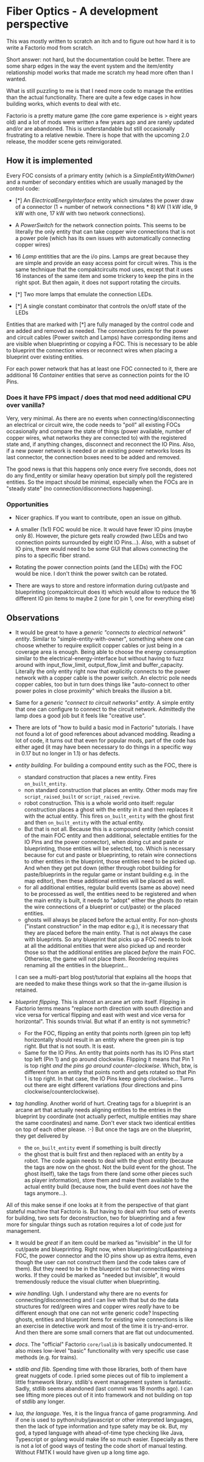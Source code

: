 # Fiber Optics - A development perspective

This was mostly written to scratch an itch and to figure out how hard it is to write a Factorio mod from scratch.

Short answer: not hard, but the documentation could be better. There are some sharp edges in the way the event system and the item/entity relationship model works that made me scratch my head more often than I wanted.

What is still puzzling to me is that I need more code to manage the entities than the actual functionality. There are quite a few edge cases in how building works, which events to deal with etc.

Factorio is a pretty mature game (the core game experience is > eight years old) and a lot of mods were written a few years ago and are rarely updated and/or are abandoned. This is understandable but still occasionally frustrating to a relative newbie. There is hope that with the upcoming 2.0 release, the modder scene gets reinvigorated.


## How it is implemented

Every FOC consists of a primary entity (which is a _SimpleEntityWithOwner_) and a number of secondary entities which are usually managed by the control code:

- [*] An _ElectricalEnergyInterface_ entity which simulates the power draw of a connector (1 + number of network connections * 8) kW (1 kW idle, 9 kW with one, 17 kW with two network connections).

- A _PowerSwitch_ for the network connection points. This seems to be literally the only entity that can take copper wire connections that is not a power pole (which has its own issues with automatically connecting copper wires)

- 16 _Lamp_ entitities that are the i/o pins. Lamps are great because they are simple and provide an easy access point for circuit wires. This is the same technique that the compaktcircuits mod uses, except that it uses 16 instances of the same item and some trickery to keep the pins in the right spot. But then again, it does not support rotating the circuits.

- [*] Two more lamps that emulate the connection LEDs.

- [*] A single constant combinator that controls the on/off state of
  the LEDs

Entities that are marked with [*] are fully managed by the control code and are added and removed as needed. The connection points for the power and circuit cables (Power switch and Lamps) have corresponding items and are visible when blueprinting or copying a FOC. This is necessary to be able to blueprint the connection wires or reconnect wires when placing a blueprint over existing entities.

For each power network that has at least one FOC connected to it, there are additional 16 _Container_ entities that serve as connection points for the IO Pins.


### Does it have FPS impact / does that mod need additional CPU over vanilla?

Very, very minimal. As there are no events when connecting/disconnecting an electrical or circuit wire, the code needs to "poll" all existing FOCs occasionally and compare the state of things (power available, number of copper wires, what networks they are connected to) with the registered state and, if anything changes, disconnect and reconnect the IO Pins. Also, if a new power network is needed or an existing power networks loses its last connector, the connection boxes need to be added and removed.

The good news is that this happens only once every five seconds, does not do any find_entity or similar heavy operation but simply poll the registered entities. So the impact should be minimal, especially when the FOCs are in "steady state" (no connection/disconnections happening).

### Opportunities

- Nicer graphics. If you want to contribute, open an issue on github.

- A smaller (1x1) FOC would be nice. It would have fewer IO pins (maybe only 8). However, the picture gets really crowded (two LEDs and two connection points surrounded by eight IO Pins...). Also, with a subset of IO pins, there would need to be some GUI that allows connecting the pins to a specific fiber strand.

- Rotating the power connection points (and the LEDs) with the FOC would be nice. I don't think the power switch can be rotated.

- There are ways to store and restore information during cut/paste and blueprinting (compaktcircuit does it) which would allow to reduce the 16 different IO pin items to maybe 2 (one for pin 1, one for everything else)


## Observations

- It would be great to have a *generic "connects to electrical network" entity*. Similar to "simple-entity-with-owner", something where one can choose whether to require explicit copper cables or just being in a coverage area is enough. Being able to choose the energy consumption similar to the electrical-energy-interface but without having to fuzz around with input_flow_limit, output_flow_limit and buffer_capacity. Literally the only entity right now that explicitly connects to the power network with a copper cable is the power switch. An electric pole needs copper cables, too but in turn does things like "auto-connect to other power poles in close proximity" which breaks the illusion a bit.

- Same for a *generic "connect to circuit networks" entity*. A simple entity that one can configure to connect to the circuit network. Admittedly the lamp does a good job but it feels like "creative use".

- There are lots of "how to build a basic mod in Factorio" tutorials. I have not found a lot of good references about advanced modding. Reading a lot of code, it turns out that even for popular mods, part of the code has either aged (it may have been necessary to do things in a specific way in 0.17 but no longer in 1.1) or has defects.

- *entity building*. For building a compound entity such as the FOC, there is

  - standard construction that places a new entity. Fires `on_built_entity`.
  - non standard construction that places an entity. Other mods may fire `script_raised_built` or `script_raised_revive`.
  - robot construction. This is a whole world onto itself: regular construction places a ghost with the entity in it and then replaces it with the actual entity. This fires `on_built_entity` with the ghost first and then `on_built_entity` with the actual entity.
  - But that is not all. Because this is a compound entity (which consist of the main FOC entity and then additional, selectable entities for the IO Pins and the power connector), when doing cut and paste or blueprinting, those entities will be selected, too. Which is necessary because for cut and paste or blueprinting, to retain wire connections to other entities in the blueprint, those entities need to be picked up. And when they get put down (either through robot building for paste/blueprints in the regular game or instant building e.g. in the map editor), then these additional entities will be placed as well.
  - for all additional entities, regular build events (same as above) need to be processed as well, the entities need to be registered and when the main entity is built, it needs to "adopt" either the ghosts (to retain the wire connections of a blueprint or cut/paste) or the placed entities.
  - ghosts will always be placed before the actual entity. For non-ghosts ("instant construction" in the map editor e.g.), it is necessary that they are placed before the main entity. That is not always the case with blueprints. So any blueprint that picks up a FOC needs to look at all the additional entities that were also picked up and reorder those so that the additional entities are placed *before* the main FOC. Otherwise, the game will not place them. Reordering requires renaming all the entities in the blueprint...

  I can see a multi-part blog post/tutorial that explains all the hoops that are needed to make these things work so that the in-game illusion is retained.

- *blueprint flipping*. This is almost an arcane art onto itself. Flipping in Factorio terms means "replace north direction with south direction and vice versa for vertical flipping and east with west and vice versa for horizontal". This sounds trivial. But what if an entity is not symmetric?
  - For the FOC, flipping an entity that points north (green pin top left) horizontally should result in an entity where the green pin is top right. But that is not south. It is east.
  - Same for the IO Pins. An entity that points north has its IO Pins start top left (Pin 1) and go around clockwise. Flipping it means that Pin 1 is top right *and the pins go around counter-clockwise*. Which, btw, is different from an entity that points north and gets rotated so that Pin 1 is top right. In that case, the IO Pins keep going clockwise... Turns out there are eight different variations (four directions and pins clockwise/counterclockwise).

- *tag handling*. Another world of hurt. Creating tags for a blueprint is an arcane art that actually needs aligning entities to the entries in the blueprint by coordinate (not actually perfect, multiple entities may share the same coordinates) and name. Don't ever stack two identical entities on top of each other please. :-) But once the tags are on the blueprint, they get delivered by
  - the `on_built_entity` event if something is built directly
  - the ghost that is built first and then replaced with an entity by a robot. The code again needs to deal with the ghost entity (because the tags are now on the ghost. Not the build event for the ghost. The ghost itself), take the tags from there (and some other pieces such as player information), store them and make them available to the actual entity build (because now, the build event does *not* have the tags anymore...).

All of this make sense if one looks at it from the perspective of that giant stateful machine that Factorio is. But having to deal with four sets of events for building, two sets for deconstruction, two for blueprinting and a few more for singular things such as rotation requires a lot of code just for management.

- It would be _great_ if an item could be marked as "invisible" in the UI for cut/paste and blueprinting. Right now, when blueprinting/cut&pasteing a FOC, the power connector and the IO pins show up as extra items, even though the user can not construct them (and the code takes care of them). But they need to be in the blueprint so that connecting wires works. If they could be marked as "needed but invisible", it would tremendously reduce the visual clutter when blueprinting.

- *wire handling*. Ugh. I understand why there are no events for connecting/disconnecting and I can live with that but do the data structures for red/green wires and copper wires *really* have to be different enough that one can not write generic code? Inspecting ghosts, entities and blueprint items for existing wire connections is like an exercise in detective work and most of the time it is try-and-error. And then there are some small corners that are flat out undocumented.

- *docs*. The "official" Factorio `core/lualib` is basically undocumented. It also mixes low-level "basic" functionality with very specific use case methods (e.g. for trains).

- *stdlib and flib*. Spending time with those libraries, both of them have great nuggets of code. I pried some pieces out of flib to implement a little framework library. stdlib's event management system is fantastic. Sadly, stdlib seems abandoned (last commit was 18 months ago). I can see lifting more pieces out of it into framework and not building on top of stdlib any longer.

- *lua, the language*. Yes, it is the lingua franca of game programming. And if one is used to python/ruby/javascript or other interpreted languages, then the lack of type information and type safety may be ok. But, my god, a typed language with ahead-of-time type checking like Java, Typescript or golang would make life so much easier. Especially as there is not a lot of good ways of testing the code short of manual testing. Without FMTK I would have given up a long time ago.

